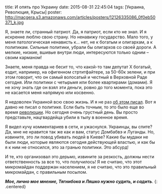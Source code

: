 title: И опять про Украину
date: 2015-08-31 22:45:04
tags: [Украина, Революция, Крысы]
poster: http://macgera.s3.amazonaws.com/articles/posters/12126335086_0f0eb50371_k.jpg

Я, знаете ли, странный патриот. Да, я патриот, если кто не знал. И я искренне люблю свою страну. Но ненавижу государство. Мало того, у меня патологическая ненависть к… нет, не к богатым и олигархам, а к политикам. Сильные политики, убрали бы олигархов со своей дороги. А мелкие, низкие, вшивые внутри люди, интересуются только одним – своим карманом!

Знаете, меня правда не бесит то, что какой-то там депутат X богатый, ездит, например, на офигенном стртитфайтере, за 50-60к зелени, и при этом говорит, что он самый волосатый и честный в Верховной Раде сегодня. Или политики с четырьмя или более квартирами (домами). Я не хочу знать где он взял эти деньги, ровно до того момента, пока это не касается меня напрямую или косвенно.

Я недоволен Украиной всю свою жизнь. И я не раз [об этом писал](/tag/Украина/). Вот я давно не писал о политике. Если быть точным, то это было еще во время [революции](/blog/ukraine-revolution-zp/). Но сегодня очень грустный день. Вы просто представьте, нацгвардейца убили в тылу в военное время.

Я видел кучу комментариев в сети, и ужаснулся. Украинцы, вы спите? Да, мне не нравится так же как и вам, статус Домбабвэ и Луганды. Но, извините, это ли повод убивать людей в Киеве? Какие бы мудаки не были люди, которые являются сегодня действующей властью, и как бы я к ним не относился, это за гранью политики. Это абсурд!

И те, кто организовал это дерьмо, извините за резкость, должны нести ответственность за все то, что получилось! Я не считаю, что этот микромайдан поддержан населением, я не считаю, что это правильный микромайдан, с правильным посылом. 

**_Мое, лично мое мнение, Тягнибока и Ляшко нужно судить, и садить_**.
{: .centered}